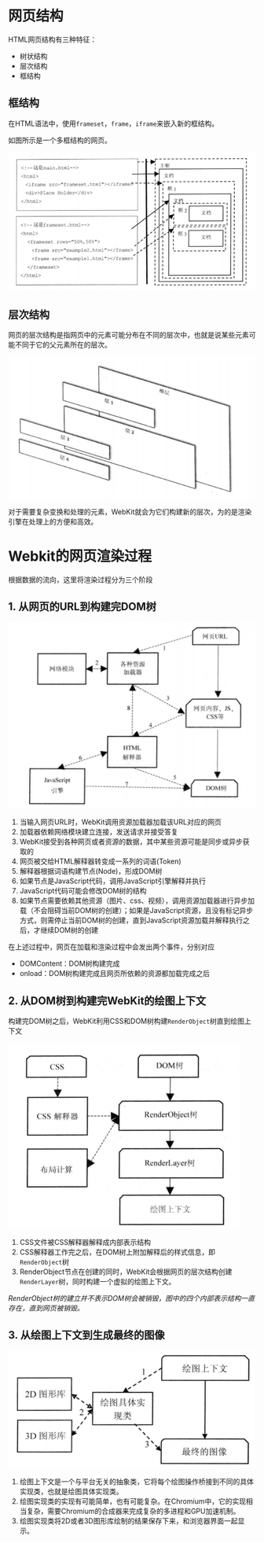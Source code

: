 # 网页结构

HTML网页结构有三种特征：

* 树状结构
* 层次结构
* 框结构

## 框结构

在HTML语法中，使用`frameset`，`frame`，`iframe`来嵌入新的框结构。

如图所示是一个多框结构的网页。

![框结构](../image/frame.png)

## 层次结构

网页的层次结构是指网页中的元素可能分布在不同的层次中，也就是说某些元素可能不同于它的父元素所在的层次。

![层次结构](../image/layers.png)

对于需要复杂变换和处理的元素，WebKit就会为它们构建新的层次，为的是渲染引擎在处理上的方便和高效。

# Webkit的网页渲染过程

根据数据的流向，这里将渲染过程分为三个阶段

## 1. 从网页的URL到构建完DOM树

![从URL到DOM树](../image/url2dom.png)

1. 当输入网页URL时，WebKit调用资源加载器加载该URL对应的网页
2. 加载器依赖网络模块建立连接，发送请求并接受答复
3. WebKit接受到各种网页或者资源的数据，其中某些资源可能是同步或异步获取的
4. 网页被交给HTML解释器转变成一系列的词语(Token)
5. 解释器根据词语构建节点(Node)，形成DOM树
6. 如果节点是JavaScript代码，调用JavaScript引擎解释并执行
7. JavaScript代码可能会修改DOM树的结构
8. 如果节点需要依赖其他资源（图片、css、视频），调用资源加载器进行异步加载（不会阻碍当前DOM树的创建）；如果是JavaScript资源，且没有标记异步方式，则需停止当前DOM树的创建，直到JavaScript资源加载并解释执行之后，才继续DOM树的创建

在上述过程中，网页在加载和渲染过程中会发出两个事件，分别对应

* DOMContent：DOM树构建完成
* onload：DOM树构建完成且网页所依赖的资源都加载完成之后

## 2. 从DOM树到构建完WebKit的绘图上下文

构建完DOM树之后，WebKit利用CSS和DOM树构建`RenderObject`树直到绘图上下文

![css2Context](../image/cssToContext.png)

1. CSS文件被CSS解释器解释成内部表示结构
2. CSS解释器工作完之后，在DOM树上附加解释后的样式信息，即`RenderObject`树
3. RenderObject节点在创建的同时，WebKit会根据网页的层次结构创建`RenderLayer`树，同时构建一个虚拟的绘图上下文。

*RenderObject树的建立并不表示DOM树会被销毁，图中的四个内部表示结构一直存在，直到网页被销毁。*

## 3. 从绘图上下文到生成最终的图像

![context2Pic.png](../image/context2Pic.png)

1. 绘图上下文是一个与平台无关的抽象类，它将每个绘图操作桥接到不同的具体实现类，也就是绘图具体实现类。
2. 绘图实现类的实现有可能简单，也有可能复杂。在Chromium中，它的实现相当复杂，需要Chromium的合成器来完成复杂的多进程和GPU加速机制。
3. 绘图实现类将2D或者3D图形库绘制的结果保存下来，和浏览器界面一起显示。

